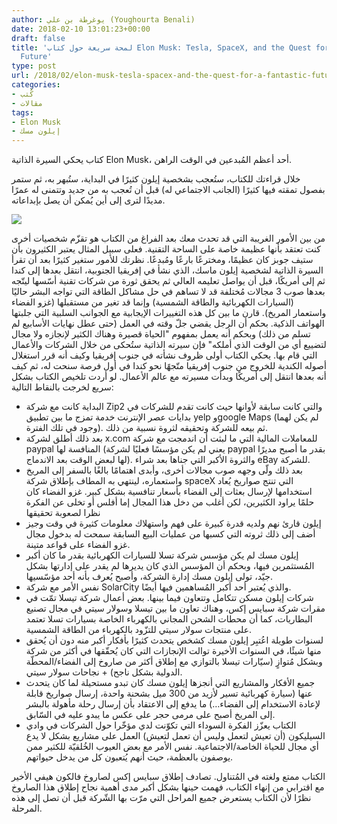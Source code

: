 ```yaml
---
author: يوغرطة بن علي (Youghourta Benali)
date: 2018-02-10 13:01:23+00:00
draft: false
title: 'لمحة سريعة حول كتاب Elon Musk: Tesla, SpaceX, and the Quest for a Fantastic
  Future'
type: post
url: /2018/02/elon-musk-tesla-spacex-and-the-quest-for-a-fantastic-future/
categories:
- كُتب
- مقالات
tags:
- Elon Musk
- إيلون مسك
---
```


كتاب يحكي السيرة الذاتية Elon Musk، أحد أعظم المُبدعين في الوقت الراهن.

خلال قراءتك للكتاب، ستُعجب بشخصية إيلون كثيرًا في البداية، ستُبهر به، ثم ستمر بفصول تمقته فيها كثيرًا (الجانب الاجتماعي له) قبل أن تُعجب به من جديد وتتمنى له عمرًا مديدًا لترى إلى أين يُمكن أن يصل بإبداعاته.

[![](http://www.it-scoop.com/wp-content/uploads/2018/02/elon-musk.jpg)
](http://www.it-scoop.com/2018/02/%d9%84%d9%85%d8%ad%d8%a9-%d8%b3%d8%b1%d9%8a%d8%b9%d8%a9-%d8%ad%d9%88%d9%84-%d9%83%d8%aa%d8%a7%d8%a8-elon-musk-tesla-spacex-and-the-quest-for-a-fantastic-future/elon-musk/)

من بين الأمور الغريبة التي قد تحدث معك بعد الفراغ من الكتاب هو تقزّم شخصيات أخرى كنت تعتقد بأنها عظيمة خاصة على الساحة التقنية. فعلى سبيل المثال يعتبر الكثيرون بأن ستيف جوبز كان عظيمًا، ومخترعًا بارعًا ومُبدعًا. نظرتك للأمور ستغير كثيرًا بعد أن تقرأ السيرة الذاتية لشخصية إيلون ماسك، الذي نشأ في إفريقيا الجنوبية، انتقل بعدها إلى كندا ثم إلى أمريكًا، قبل أن يواصل تعليمه العالي ثم يحقق ثورة من شركات تقنية أسّسها ليتّجه بعدها صوب 3 مجالات مُختلفة قد لا تساهم في حل مشاكل الطاقة التي تواجه البشر حاليًا (السيارات الكهربائية والطاقة الشمسية) وإنما قد تغير من مستقبلها (غزو الفضاء واستعمار المريخ). قارن ما بين كل هذه التغييرات الإيجابية مع الجوانب السلبية التي جلبتها الهواتف الذكية.
بحكم أن الرجل يقضي جلّ وقته في العمل (حتى عطل نهايات الأسابيع لم تسلم من ذلك) وبحكم أنه يعمل بمفهوم "الحياة قصيرة وهناك الكثير لإنجازه ولا مجال لتضييع أي من الوقت الذي أملكه" فإن سيرته الذاتية ستُحكى من خلال الشركات والأعمال التي قام بها.
يحكي الكتاب أولى ظروف نشأته في جنوب إفريقيا وكيف أنه قرر استغلال أصوله الكندية للخروج من جنوب إفريقيا متّجهًا نحو كندا في أول فرصة سنحت له، ثم كيف أنه بعدها انتقل إلى أمريكًا وبدأت مسيرته مع عالم الأعمال.
لو أردت تلخيص الكتاب بشكل سريع لخرجت بالنقاط التالية:
- البداية كانت مع شركة Zip2 والتي كانت سابقة لأوانها حيث كانت تقدم للشركات في بدايات عصر الإنترنت خدمة تمزج ما بين تطبيق yelp وgoogle Maps (لم يكن لهما وجود في تلك الفترة). ثم بيعه للشركة وتحقيقه لثروة نسبية من ذلك.
- بعد ذلك أطلق لشركة x.com للمعاملات المالية التي ما لبثت أن اندمجت مع شركة paypal المنافسة لها (يعني لم يكن مؤسسًا فعليًا لشركة paypal بقدر ما أصبح مديرًا لها لبعض الوقت بعد الاندماج). والثروة الأكبر التي جناها بعد شراء eBay للشركة.
- بعد ذلك ولّى وجهه صوب مجالات أخرى، وأبدى اهتمامًا بالغًا بالسفر إلى المريخ واستعماره، لينتهي به المطاف بإطلاق شركة spaceX التي تنتج صواريخ يُعاد استخدامها لإرسال بعثات إلى الفضاء بأسعار تنافسية بشكل كبير. غزو الفضاء كان حلمًا يراود الكثيرين، لكن أغلب من دخل هذا المجال إما أفلس أو تخلى عن الفكرة نظرا لصعوبة تحقيقها
- إيلون قارئ نهم ولديه قدرة كبيرة على فهم واستهلاك معلومات كثيرة في وقت وجيز أضف إلى ذلك ثروته التي كسبها من عمليات البيع السابقة سمحت له بدخول مجال غزو الفضاء على قواعد متينة.
- إيلون مسك لم يكن مؤسس شركة تسلا للسيارات الكهربائية بقدر ما كان أكبر المُستثمرين فيها، وبحكم أن المؤسس الذي كان يديرها لم يقدر على إدارتها بشكل جيّد، تولى إيلون مسك إدارة الشركة، وأصبح يُعرف بأنه أحد مؤسّسيها.
- نفس الأمر مع شركة SolarCity والذي يُعتبر أحد أكبر المُساهمين فيها أيضًا.
- شركات إيلون مسكن تتكامل وتتعاون فيما بينها. بعض أعمال شركة تيسلا تمّت في مقرات شركة سبايس إكس، وهناك تعاون ما بين تيسلا وسولار سيتي في مجال تصنيع البطاريات، كما أن محطات الشحن المجاني بالكهرباء الخاصة بسيارات تسلا تعتمد على منتجات سولار سيتي للتزّود بالكهرباء من الطاقة الشمسية.
- لسنوات طويلة اعُتبِر إيلون مسك كشخص يتحدث كثيرًا بأفكار أكبر منه دون أن يُحقق منها شيئًا، في السنوات الأخيرة توالت الإنجازات التي كان يُحقّقها في أكثر من شركة وبشكل مُتوازٍ (سيّارات تيسلا بالتوازي مع إطلاق أكثر من صاروخ إلى الفضاء/المحطّة الدولية بشكل ناجح) + نجاحات سولار سيتي.
- جميع الأفكار والمشاريع التي أنجزها إيلون مسك كان تبدو مستحيلة لما كان يتحدث عنها (سيارة كهربائية تسير لأزيد من 300 ميل بشحنة واحدة، إرسال صواريخ قابلة لإعادة الاستخدام إلى الفضاء…) ما يدفع إلى الاعتقاد بأن إرسال رحلة مأهولة بالبشر إلى المريخ أصبح على مرمى حجر على عكس ما يبدو عليه في السّابق.
- الكتاب يعزّز الفكرة السوداء التي تكوّنت لدي مؤخّرا حول الشركات في وادي السيليكون (أن تعيش لتعمل وليس أن تعمل لتعيش) العمل على مشاريع بشكل لا يدع أي مجال للحياة الخاصة/الاجتماعية. نفس الأمر مع بعض العيوب الخُلقيّة للكثير ممن يوصفون بالعظمة، حيث أنهم يُتعبون كل من يدخل حيواتهم.

الكتاب ممتع ولغته في المُتناول. تصادف إطلاق سبايس إكس لصاروخ فالكون هيفي الأخير مع اقترابي من إنهاء الكتاب، فهمت حينها بشكل أكبر مدى أهمية نجاح إطلاق هذا الصاروخ نظرًا لأن الكتاب يستعرض جميع المراحل التي مرّت بها الشّركة قبل أن تصل إلى هذه المرحلة.
